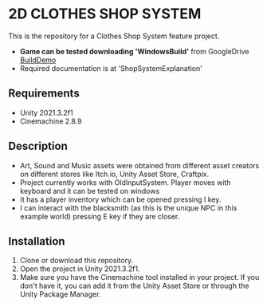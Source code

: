 # 2D CLOTHES SHOP SYSTEM

This is the repository for a Clothes Shop System feature project.
- **Game can be tested downloading 'WindowsBuild'** from GoogleDrive [BuildDemo](https://drive.google.com/drive/folders/1ph6dJ_VEq2h0Nuz-V38UWh2wghu3geo9?usp=sharing)
- Required documentation is at 'ShopSystemExplanation'

## Requirements

- Unity 2021.3.2f1
- Cinemachine 2.8.9

## Description

- Art, Sound and Music assets were obtained from different asset creators on different stores like Itch.io, Unity Asset Store, Craftpix.
- Project currently works with OldInputSystem. Player moves with keyboard and it can be tested on windows
- It has a player inventory which can be opened pressing I key.
- I can interact with the blacksmith (as this is the unique NPC in this example world) pressing E key if they are closer.

## Installation

1. Clone or download this repository.
2. Open the project in Unity 2021.3.2f1.
3. Make sure you have the Cinemachine tool installed in your project. If you don't have it, you can add it from the Unity Asset Store or through the Unity Package Manager.
